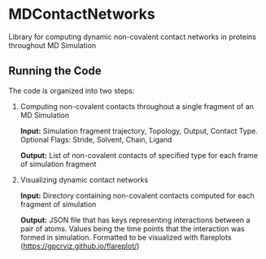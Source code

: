 # MDContactNetworks
Library for computing dynamic non-covalent contact networks in proteins throughout MD Simulation


## Running the Code

The code is organized into two steps:

1. Computing non-covalent contacts throughout a single fragment of an MD Simulation
   
   __Input:__ Simulation fragment trajectory, Topology, Output, Contact Type. Optional Flags: Stride, Solvent, Chain, Ligand

   
   __Output:__ List of non-covalent contacts of specified type for each frame of simulation fragment 


2. Visualizing dynamic contact networks

   __Input:__ Directory containing non-covalent contacts computed for each fragment of simulation

   
   __Output:__ JSON file that has keys representing interactions between a pair of atoms. Values being the time points that the interaction was formed in simulation. Formatted to be visualized with flareplots (https://gpcrviz.github.io/flareplot/)


